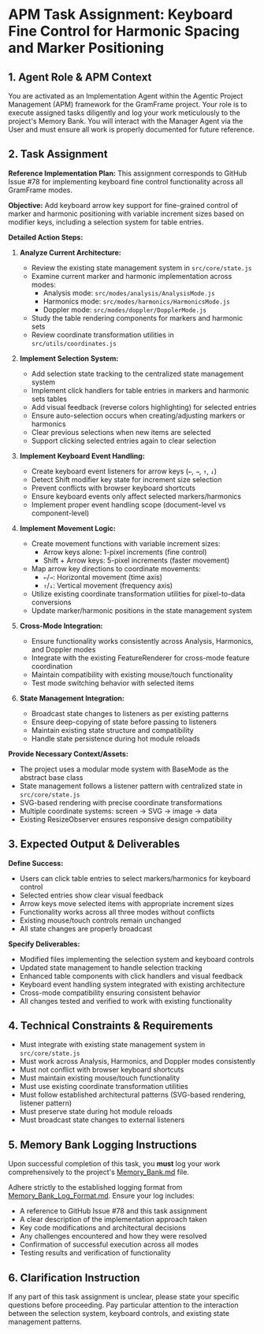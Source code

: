 # APM Task Assignment: Keyboard Fine Control for Harmonic Spacing and Marker Positioning

## 1. Agent Role & APM Context

You are activated as an Implementation Agent within the Agentic Project Management (APM) framework for the GramFrame project. Your role is to execute assigned tasks diligently and log your work meticulously to the project's Memory Bank. You will interact with the Manager Agent via the User and must ensure all work is properly documented for future reference.

## 2. Task Assignment

**Reference Implementation Plan:** This assignment corresponds to GitHub Issue #78 for implementing keyboard fine control functionality across all GramFrame modes.

**Objective:** Add keyboard arrow key support for fine-grained control of marker and harmonic positioning with variable increment sizes based on modifier keys, including a selection system for table entries.

**Detailed Action Steps:**

1. **Analyze Current Architecture:**
   - Review the existing state management system in `src/core/state.js`
   - Examine current marker and harmonic implementation across modes:
     - Analysis mode: `src/modes/analysis/AnalysisMode.js` 
     - Harmonics mode: `src/modes/harmonics/HarmonicsMode.js`
     - Doppler mode: `src/modes/doppler/DopplerMode.js`
   - Study the table rendering components for markers and harmonic sets
   - Review coordinate transformation utilities in `src/utils/coordinates.js`

2. **Implement Selection System:**
   - Add selection state tracking to the centralized state management system
   - Implement click handlers for table entries in markers and harmonic sets tables
   - Add visual feedback (reverse colors highlighting) for selected entries
   - Ensure auto-selection occurs when creating/adjusting markers or harmonics
   - Clear previous selections when new items are selected
   - Support clicking selected entries again to clear selection

3. **Implement Keyboard Event Handling:**
   - Create keyboard event listeners for arrow keys (`←`, `→`, `↑`, `↓`)
   - Detect Shift modifier key state for increment size selection
   - Prevent conflicts with browser keyboard shortcuts
   - Ensure keyboard events only affect selected markers/harmonics
   - Implement proper event handling scope (document-level vs component-level)

4. **Implement Movement Logic:**
   - Create movement functions with variable increment sizes:
     - Arrow keys alone: 1-pixel increments (fine control)
     - Shift + Arrow keys: 5-pixel increments (faster movement)
   - Map arrow key directions to coordinate movements:
     - `←`/`→`: Horizontal movement (time axis)
     - `↑`/`↓`: Vertical movement (frequency axis)
   - Utilize existing coordinate transformation utilities for pixel-to-data conversions
   - Update marker/harmonic positions in the state management system

5. **Cross-Mode Integration:**
   - Ensure functionality works consistently across Analysis, Harmonics, and Doppler modes
   - Integrate with the existing FeatureRenderer for cross-mode feature coordination
   - Maintain compatibility with existing mouse/touch functionality
   - Test mode switching behavior with selected items

6. **State Management Integration:**
   - Broadcast state changes to listeners as per existing patterns
   - Ensure deep-copying of state before passing to listeners
   - Maintain existing state structure and compatibility
   - Handle state persistence during hot module reloads

**Provide Necessary Context/Assets:**
- The project uses a modular mode system with BaseMode as the abstract base class
- State management follows a listener pattern with centralized state in `src/core/state.js`
- SVG-based rendering with precise coordinate transformations
- Multiple coordinate systems: screen → SVG → image → data
- Existing ResizeObserver ensures responsive design compatibility

## 3. Expected Output & Deliverables

**Define Success:** 
- Users can click table entries to select markers/harmonics for keyboard control
- Selected entries show clear visual feedback
- Arrow keys move selected items with appropriate increment sizes
- Functionality works across all three modes without conflicts
- Existing mouse/touch controls remain unchanged
- All state changes are properly broadcast

**Specify Deliverables:**
- Modified files implementing the selection system and keyboard controls
- Updated state management to handle selection tracking
- Enhanced table components with click handlers and visual feedback
- Keyboard event handling system integrated with existing architecture
- Cross-mode compatibility ensuring consistent behavior
- All changes tested and verified to work with existing functionality

## 4. Technical Constraints & Requirements

- Must integrate with existing state management system in `src/core/state.js`
- Must work across Analysis, Harmonics, and Doppler modes consistently
- Must not conflict with browser keyboard shortcuts
- Must maintain existing mouse/touch functionality
- Must use existing coordinate transformation utilities
- Must follow established architectural patterns (SVG-based rendering, listener pattern)
- Must preserve state during hot module reloads
- Must broadcast state changes to external listeners

## 5. Memory Bank Logging Instructions

Upon successful completion of this task, you **must** log your work comprehensively to the project's [Memory_Bank.md](../../Memory_Bank.md) file.

Adhere strictly to the established logging format from [Memory_Bank_Log_Format.md](../02_Utility_Prompts_And_Format_Definitions/Memory_Bank_Log_Format.md). Ensure your log includes:
- A reference to GitHub Issue #78 and this task assignment
- A clear description of the implementation approach taken
- Key code modifications and architectural decisions
- Any challenges encountered and how they were resolved
- Confirmation of successful execution across all modes
- Testing results and verification of functionality

## 6. Clarification Instruction

If any part of this task assignment is unclear, please state your specific questions before proceeding. Pay particular attention to the interaction between the selection system, keyboard controls, and existing state management patterns.